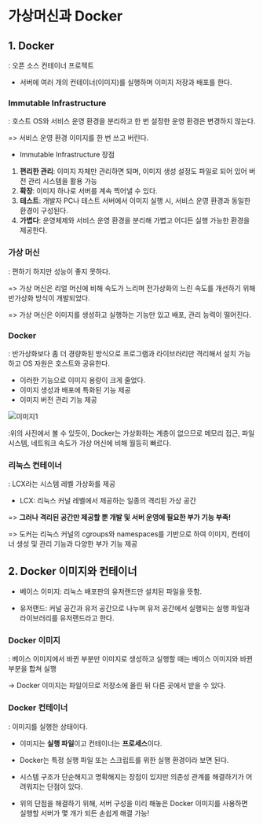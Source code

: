 # 가상머신과 Docker

## 1. Docker
: 오픈 소스 컨테이너 프로젝트

- 서버에 여러 개의 컨테이너(이미지)를 실행하며 이미지 저장과 배포를 한다.

### Immutable Infrastructure

: 호스트 OS와 서비스 운영 환경을 분리하고 한 번 설정한 운영 환경은 변경하지 않는다.

=> 서비스 운영 환경 이미지를 한 번 쓰고 버린다.

- Immutable Infrastructure 장점

 1. **편리한 관리**: 이미지 자체만 관리하면 되며, 이미지 생성 설정도 파일로 되어 있어 버전 관리 시스템을 활용 가능
 2. **확장**: 이미지 하나로 서버를 계속 찍어낼 수 있다.
 3. **테스트**: 개발자 PC나 테스트 서버에서 이미지 실행 시, 서비스 운영 환경과 동일한 환경이 구성된다.
 4. **가볍다**: 운영체제와 서비스 운영 환경을 분리해 가볍고 어디든 실행 가능한 환경을 제공한다.


### 가상 머신

: 편하기 하지만 성능이 좋지 못하다.

=> 가상 머신은 리얼 머신에 비해 속도가 느리며 전가상화의 느린 속도를 개선하기 위해 반가상화 방식이 개발되었다.

=> 가상 머신은 이미지를 생성하고 실행하는 기능만 있고 배포, 관리 능력이 떨어진다.

### Docker

: 반가상화보다 좀 더 경량화된 방식으로 프로그램과 라이브러리만 격리해서 설치 가능하고 OS 자원은 호스트와 공유한다.

- 이러한 기능으로 이미지 용량이 크게 줄었다.
- 이미지 생성과 배포에 특화된 기능 제공
- 이미지 버전 관리 기능 제공

![이미지1](https://user-images.githubusercontent.com/59636424/126587351-f37ac1e8-c2ba-4e0a-9017-5e4ec77fea9a.png)

:위의 사진에서 볼 수 있듯이, Docker는 가상화하는 계층이 없으므로 메모리 접근, 파일시스템, 네트워크 속도가 가상 머신에 비해 월등히 빠르다.

### 리눅스 컨테이너
: LCX라는 시스템 레벨 가상화를 제공

* LCX: 리눅스 커널 레벨에서 제공하는 일종의 격리된 가상 공간

=> **그러나 격리된 공간만 제공할 뿐 개발 및 서버 운영에 필요한 부가 기능 부족!**

=> 도커는 리눅스 커널의 cgroups와 namespaces를 기반으로 하여 이미지, 컨테이너 생성 및 관리 기능과 다양한 부가 기능 제공


## 2. Docker 이미지와 컨테이너

- 베이스 이미지: 리눅스 배포판의 유저랜드만 설치된 파일을 뜻함.

- 유저랜드: 커널 공간과 유저 공간으로 나누며 유저 공간에서 실행되는 실행 파일과 라이브러리를 유저랜드라고 한다.


### Docker 이미지
: 베이스 이미지에서 바뀐 부분만 이미지로 생성하고 실행할 때는 베이스 이미지와 바뀐 부분을 합쳐 실행

-> Docker 이미지는 파일이므로 저장소에 올린 뒤 다른 곳에서 받을 수 있다.

### Docker 컨테이너
: 이미지를 실행한 상태이다.

- 이미지는 **실행 파일**이고 컨테이너는 **프로세스**이다.

- Docker는 특정 실행 파일 또는 스크립트를 위한 실행 환경이라 보면 된다.
- 시스템 구조가 단순해지고 명확해지는 장점이 있지만 의존성 관계를 해결하기가 어려워지는 단점이 있다.

* 위의 단점을 해결하기 위해, 서버 구성을 미리 해놓은 Docker 이미지를 사용하면 실행할 서버가 몇 개가 되든 손쉽게 해결 가능!
